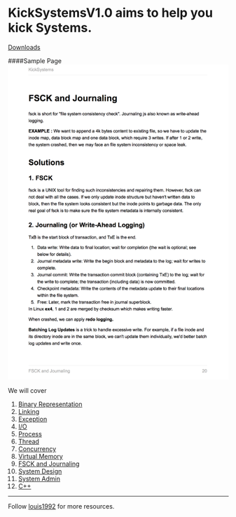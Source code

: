 KickSystems**V1.0** aims to help you kick Systems.
=======

[Downloads](https://github.com/gzc/kicksystems/files/32059/KickSystems.pdf)

####Sample Page
![](./images/1.png)

We will cover

1. [Binary Representation](./binary_representation.md)
2. [Linking](./linking.md)
3. [Exception](./exception.md)
4. [I/O](./io.md)
5. [Process](./process.md)
6. [Thread](./thread.md)
7. [Concurrency](./concurrency.md)
8. [Virtual Memory](virtual_memory.md)
9. [FSCK and Journaling](./fsck_and_journaling.md)
10. [System Design](./system_design.md)
11. [System Admin](./system_admin.md)
11. [C++](./c++.md)

***
Follow [louis1992](https://github.com/gzc) for more resources.